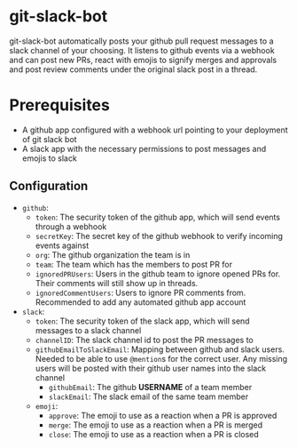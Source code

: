 # git-slack-bot
git-slack-bot automatically posts your github pull request messages to a slack channel of your choosing. It listens to github events via a webhook and can post new PRs, react with emojis to signify merges and approvals and post review comments under the original slack post in a thread.    

# Prerequisites
 - A github app configured with a webhook url pointing to your deployment of git slack bot
 - A slack app with the necessary permissions to post messages and emojis to slack

## Configuration
- `github`:  
  - `token`: The security token of the github app, which will send events through a webhook
  - `secretKey`: The secret key of the github webhook to verify incoming events against
  - `org`: The github organization the team is in
  - `team`: The team which has the members to post PR for
  - `ignoredPRUsers`: Users in the github team to ignore opened PRs for. Their comments will still show up in threads.
  - `ignoredCommentUsers`: Users to ignore PR comments from. Recommended to add any automated github app account
- `slack`:
  - `token`: The security token of the slack app, which will send messages to a slack channel
  - `channelID`: The slack channel id to post the PR messages to
  - `githubEmailToSlackEmail`: Mapping between github and slack users. Needed to be able to use `@mention`s for the
correct user. Any missing users will be posted with their github user names into the slack channel
    - `githubEmail`: The github **USERNAME** of a team member
    - `slackEmail`: The slack email of the same team member
  - `emoji`:
    - `approve`: The emoji to use as a reaction when a PR is approved
    - `merge`: The emoji to use as a reaction when a PR is merged
    - `close`: The emoji to use as a reaction when a PR is closed